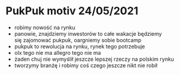 # PukPuk motiv 24/05/2021

* robimy nowość na rynku
* panowie, znajdziemy inwestorów to całe wakacje będziemy się zajomować pukpuk, oargniemy sobie bootcamp
* pukpuk to rewolucja na rynku, rynek tego potrzebuje
* olx tego nie ma allegro tego nie ma
* żaden chuj nie wymyślił jeszcze lepszej rzeczy  na polskim rynku
* tworzymy branżę i robimy coś czego jeszcze nikt nie robił

